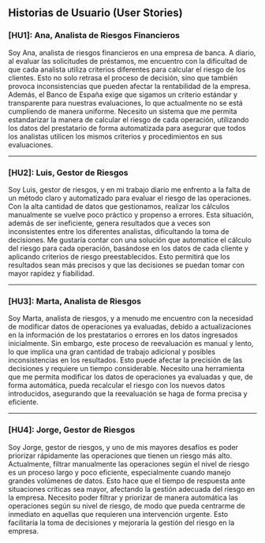 ## Historias de Usuario (User Stories)

### [HU1]: Ana, Analista de Riesgos Financieros
Soy Ana, analista de riesgos financieros en una empresa de banca. A diario, al evaluar las solicitudes de préstamos, me encuentro con la dificultad de que cada analista utiliza criterios diferentes para calcular el riesgo de los clientes. Esto no solo retrasa el proceso de decisión, sino que también provoca inconsistencias que pueden afectar la rentabilidad de la empresa. Además, el Banco de España exige que sigamos un criterio estándar y transparente para nuestras evaluaciones, lo que actualmente no se está cumpliendo de manera uniforme. Necesito un sistema que me permita estandarizar la manera de calcular el riesgo de cada operación, utilizando los datos del prestatario de forma automatizada para asegurar que todos los analistas utilicen los mismos criterios y procedimientos en sus evaluaciones.

---

### [HU2]: Luis, Gestor de Riesgos
Soy Luis, gestor de riesgos, y en mi trabajo diario me enfrento a la falta de un método claro y automatizado para evaluar el riesgo de las operaciones. Con la alta cantidad de datos que gestionamos, realizar los cálculos manualmente se vuelve poco práctico y propenso a errores. Esta situación, además de ser ineficiente, genera resultados que a veces son inconsistentes entre los diferentes analistas, dificultando la toma de decisiones. Me gustaría contar con una solución que automatice el cálculo del riesgo para cada operación, basándose en los datos de cada cliente y aplicando criterios de riesgo preestablecidos. Esto permitirá que los resultados sean más precisos y que las decisiones se puedan tomar con mayor rapidez y fiabilidad.

---

### [HU3]: Marta, Analista de Riesgos
Soy Marta, analista de riesgos, y a menudo me encuentro con la necesidad de modificar datos de operaciones ya evaluadas, debido a actualizaciones en la información de los prestatarios o errores en los datos ingresados inicialmente. Sin embargo, este proceso de reevaluación es manual y lento, lo que implica una gran cantidad de trabajo adicional y posibles inconsistencias en los resultados. Esto puede afectar la precisión de las decisiones y requiere un tiempo considerable. Necesito una herramienta que me permita modificar los datos de operaciones ya evaluadas y que, de forma automática, pueda recalcular el riesgo con los nuevos datos introducidos, asegurando que la reevaluación se haga de forma precisa y eficiente.

---

### [HU4]: Jorge, Gestor de Riesgos
Soy Jorge, gestor de riesgos, y uno de mis mayores desafíos es poder priorizar rápidamente las operaciones que tienen un riesgo más alto. Actualmente, filtrar manualmente las operaciones según el nivel de riesgo es un proceso largo y poco eficiente, especialmente cuando manejo grandes volúmenes de datos. Esto hace que el tiempo de respuesta ante situaciones críticas sea mayor, afectando la gestión adecuada del riesgo en la empresa. Necesito poder filtrar y priorizar de manera automática las operaciones según su nivel de riesgo, de modo que pueda centrarme de inmediato en aquellas que requieren una intervención urgente. Esto facilitaría la toma de decisiones y mejoraría la gestión del riesgo en la empresa.
